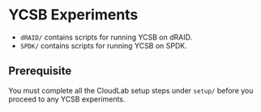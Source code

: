 # YCSB Experiments

- `dRAID/` contains scripts for running YCSB on dRAID.
- `SPDK/` contains scripts for running YCSB on SPDK.

## Prerequisite



You must complete all the CloudLab setup steps under `setup/` before you proceed to any YCSB experiments.